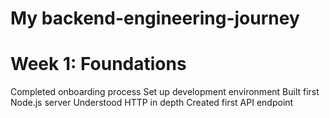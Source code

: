 # My backend-engineering-journey
# Week 1: Foundations
  Completed onboarding process
    Set up development environment
    Built first Node.js server
    Understood HTTP in depth
    Created first API endpoint
